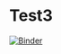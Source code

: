 # Test3
[![Binder](https://mybinder.org/badge_logo.svg)](https://mybinder.org/v2/gh/alejandramelo/Test3/HEAD)
